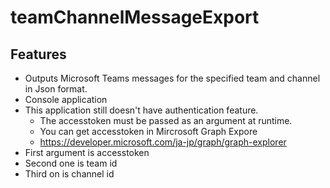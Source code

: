 # teamChannelMessageExport

## Features

* Outputs Microsoft Teams messages for the specified team and channel in Json format.
* Console application
* This application still doesn't have authentication feature. 
  * The accesstoken must be passed as an argument at runtime.
  * You can get accesstoken in Mircrosoft Graph Expore
  * https://developer.microsoft.com/ja-jp/graph/graph-explorer
* First argument is accesstoken
* Second one is team id
* Third on is channel id

